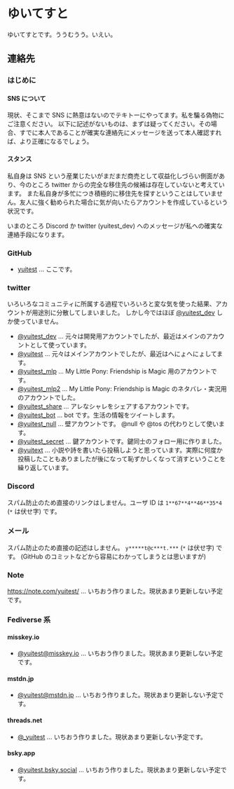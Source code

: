 # ゆいてすと

ゆいてすとです。ううむうう。いえい。

## 連絡先

### はじめに

#### SNS について

現状、そこまで SNS に熱意はないのでテキトーにやってます。私を騙る偽物にご注意ください。
以下に記述がないものは、まずは疑ってください。その場合、すでに本人であることが確実な連絡先にメッセージを送って本人確認すれば、より正確になるでしょう。

#### スタンス

私自身は SNS という産業じたいがまだまだ商売として収益化しづらい側面があり、今のところ twitter からの完全な移住先の候補は存在していないと考えています。
また私自身が多忙につき積極的に移住先を探すということはしていません。友人に強く勧められた場合に気が向いたらアカウントを作成しているという状況です。

いまのところ Discord か twitter (yuitest_dev) へのメッセージが私への確実な連絡手段になります。

### GitHub

- [yuitest](https://github.com/yuitest) ... ここです。

### twitter

いろいろなコミュニティに所属する過程でいろいろと変な気を使った結果、アカウントが用途別に分散してしまいました。
しかし今ではほぼ [@yuitest_dev](https://twitter.com/yuitest_dev) しか使っていません。

- [@yuitest_dev](https://twitter.com/yuitest_dev) ... 元々は開発用アカウントでしたが、最近はメインのアカウントとして使っています。
- [@yuitest](https://twitter.com/yuitest) ... 元々はメインアカウントでしたが、最近はへにょへにょしてます。
- [@yuitest_mlp](https://twitter.com/yuitest_mlp) ... My Little Pony: Friendship is Magic 用のアカウントです。
- [@yuitest_mlp2](https://twitter.com/yuitest_mlp2) ... My Little Pony: Friendship is Magic のネタバレ・実況用のアカウントでした。
- [@yuitest_share](https://twitter.com/yuitest_share) ... アレなシャレをシェアするアカウントです。
- [@yuitest_bot](https://twitter.com/yuitest_bot) ... bot です。生活の情報をツイートします。
- [@yuitest_null](https://twitter.com/yuitest_null) ... 壁アカウントです。 @null や @tos の代わりとして使います。
- [@yuitest_secret](https://twitter.com/yuitest_secret) ... 鍵アカウントです。鍵同士のフォロー用に作りました。
- [@yuitext](https://twitter.com/yuitext) ... 小説や詩を書いたら投稿しようと思っています。実際に何度か投稿したこともありましたが後になって恥ずかしくなって消すということを繰り返しています。

### Discord

スパム防止のため直接のリンクはしません。ユーザ ID は `1**67**4**46**35*4` (`*` は伏せ字) です。

### メール

スパム防止のため直接の記述はしません。 `y*****t@c***t.***` (`*` は伏せ字) です。
(GitHub のコミットなどから容易にわかってしまうとは思いますが)

### Note

https://note.com/yuitest/ ... いちおう作りました。現状あまり更新しない予定です。

### Fediverse 系

#### misskey.io

- [@yuitest@misskey.io](https://misskey.io/@yuitest) ... いちおう作りました。現状あまり更新しない予定です。

#### mstdn.jp

- [@yuitest@mstdn.jp](https://mstdn.jp/@yuitest) ... いちおう作りました。現状あまり更新しない予定です。

#### threads.net

- [@_yuitest](https://www.threads.net/@_yuitest) ... いちおう作りました。現状あまり更新しない予定です。

#### bsky.app

- [@yuitest.bsky.social](https://bsky.app/profile/yuitest) ... いちおう作りました。現状あまり更新しない予定です。
